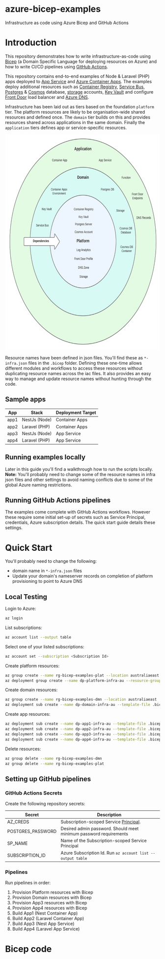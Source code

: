 # azure-bicep-examples

Infrastructure as code using Azure Bicep and GitHub Actions

# Introduction

This repository demonstrates how to write infrastructure-as-code using [Bicep](https://github.com/Azure/bicep) (a Domain Specific Language for deploying resources on Azure) and how to write CI/CD pipelines using [GitHub Actions](https://github.com/features/actions).

This repository contains end-to-end examples of Node & Laravel (PHP) apps deployed to [App Service](https://azure.microsoft.com/en-au/services/app-service/) and [Azure Container Apps](https://azure.microsoft.com/en-us/services/container-apps/). The examples deploy additional resources such as [Container Registry](https://azure.microsoft.com/en-us/services/container-registry/), [Service Bus](https://azure.microsoft.com/en-us/services/service-bus/), [Postgres](https://azure.microsoft.com/en-us/services/postgresql/) & [Cosmos](https://azure.microsoft.com/en-us/services/cosmos-db/) database, [storage](https://azure.microsoft.com/en-us/services/storage/blobs/) accounts, [Key Vault](https://azure.microsoft.com/en-us/services/key-vault/) and configure [Front Door](https://azure.microsoft.com/en-us/services/frontdoor/) load balancer and [Azure DNS](https://azure.microsoft.com/en-us/services/dns/).

Infrastructure has been laid out as tiers based on the foundation `platform` tier. The platform resources are likely to be organisation-wide shared resources and defined once. The `domain` tier builds on this and provides resources shared across applications in the same domain. Finally the `application` tiers defines app or service-specific resources.

<img src=".assets/architecture.png" style="width:700px; height:700px;"  >

Resource names have been defined in json files. You'll find these as `*-infra.json` files in the `.bicep` folder. Defining these one-time allows different modules and workflows to access these resources without duplicating resource names across the iac files. It also provides an easy way to manage and update resource names without hunting through the code.

## Sample apps


| App | Stack | Deployment Target |
| -- | -- | -- |
| app1 | NestJs (Node) | Container Apps |
| app2 | Laravel (PHP) | Container Apps |
| app3 | NestJs (Node) | App Service |
| app4 | Laravel (PHP) | App Service |

## Running examples locally

Later in this guide you'll find a walkthrough how to run the scripts locally. **Note:** You'll probably need to change some of the resource names in infra json files and other settings to avoid naming conflicts due to some of the global Azure naming restrictions.

## Running GitHub Actions pipelines

The examples come complete with GitHub Actions workflows. However these require some initial set-up of secrets such as Service Principal, credentials, Azure subscription details. The quick start guide details these settings.

# Quick Start

You'll probably need to change the following:

- domain name in `*-infra.json` files
- Update your domain's nameserver records on completion of platform provisioning to point to Azure DNS

## Local Testing

Login to Azure:

```bash
az login
```

List subscriptions:

```bash
az account list --output table
```

Select one of your listed subscriptions:

```bash
az account set --subscription <Subscription Id>
```

Create platform resources:

```bash
az group create --name rg-bicep-examples-plat --location australiaeast
az deployment group create --name dp-platform-infra-au --resource-group rg-bicep-examples-plat --template-file .bicep/platform-infra.bicep --parameters postgresPassword=<super secure password>
```

Create domain resources:

```bash
az group create --name rg-bicep-examples-dmn --location australiaeast
az deployment sub create --name dp-domain-infra-au --template-file .bicep/domain-infra.bicep --location australiaeast --parameters platformResourceGroup=rg-bicep-examples-plat domainResourceGroup=rg-bicep-examples-dmn
```

Create app resources:

```bash
az deployment sub create --name dp-app1-infra-au --template-file .bicep/app1-infra.bicep --location australiaeast --parameters platformResourceGroup=rg-bicep-examples-plat domainResourceGroup=rg-bicep-examples-dmn dockerImage=mcr.microsoft.com/azuredocs/containerapps-helloworld:latest
az deployment sub create --name dp-app2-infra-au --template-file .bicep/app2-infra.bicep --location australiaeast --parameters platformResourceGroup=rg-bicep-examples-plat domainResourceGroup=rg-bicep-examples-dmn dockerImage=mcr.microsoft.com/azuredocs/containerapps-helloworld:latest
az deployment sub create --name dp-app3-infra-au --template-file .bicep/app3-infra.bicep --location australiaeast --parameters platformResourceGroup=rg-bicep-examples-plat domainResourceGroup=rg-bicep-examples-dmn
az deployment sub create --name dp-app4-infra-au --template-file .bicep/app4-infra.bicep --location australiaeast --parameters platformResourceGroup=rg-bicep-examples-plat domainResourceGroup=rg-bicep-examples-dmn
```

Delete resources:

```bash
az group delete --name rg-bicep-examples-dmn
az group delete --name rg-bicep-examples-plat
```

## Setting up GitHub pipelines

### GitHub Actions Secrets

Create the following repository secrets:

| Secret | Description |
| -- | -- |
| AZ_CREDS | Subscription-scoped Service [Principal](https://docs.microsoft.com/en-us/cli/azure/create-an-azure-service-principal-azure-cli). |
| POSTGRES_PASSWORD | Desired admin password. Should meet minimum password requirements |
| SP_NAME | Name of the Subscription-scoped Service Principal |
| SUBSCRIPTION_ID | Azure Subscription Id. Run `az account list --output table` |

### Pipelines

Run pipelines in order:

1. Provision Platform resources with Bicep
2. Provision Domain resources with Bicep
3. Provision App3 resources with Bicep
4. Provision App4 resources with Bicep
5. Build App1 (Nest Container App)
6. Build App2 (Laravel Container App)
7. Build App3 (Nest App Service)
8. Build App4 (Laravel App Service)

# Bicep code


